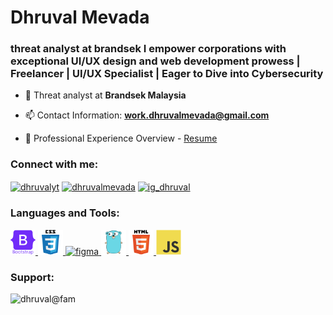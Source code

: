 <h1>Dhruval Mevada</h1>
<h3>threat analyst at brandsek I empower corporations with exceptional UI/UX design and web development prowess | Freelancer | UI/UX Specialist | Eager to Dive into Cybersecurity </h3>

- 🔭 Threat analyst at **Brandsek Malaysia**

- 📫 Contact Information: **work.dhruvalmevada@gmail.com**

- 📄 Professional Experience Overview - [Resume](https://drive.google.com/file/d/1livfhcsL5sCKmQMAqt0sQregUDv1Oghv/view?usp=sharing)

<h3 align="left">Connect with me:</h3>
<p align="left">
<a href="https://twitter.com/dhruvalyt" target="blank"><img align="center" src="https://raw.githubusercontent.com/rahuldkjain/github-profile-readme-generator/master/src/images/icons/Social/twitter.svg" alt="dhruvalyt" height="30" width="40" /></a>
<a href="https://linkedin.com/in/dhruvalmevada" target="blank"><img align="center" src="https://raw.githubusercontent.com/rahuldkjain/github-profile-readme-generator/master/src/images/icons/Social/linked-in-alt.svg" alt="dhruvalmevada" height="30" width="40" /></a>
<a href="https://instagram.com/ig_dhruval" target="blank"><img align="center" src="https://raw.githubusercontent.com/rahuldkjain/github-profile-readme-generator/master/src/images/icons/Social/instagram.svg" alt="ig_dhruval" height="30" width="40" /></a>
</p>

<h3 align="left">Languages and Tools:</h3>
<p align="left"> <a href="https://getbootstrap.com" target="_blank" rel="noreferrer"> <img src="https://raw.githubusercontent.com/devicons/devicon/master/icons/bootstrap/bootstrap-plain-wordmark.svg" alt="bootstrap" width="40" height="40"/> </a> <a href="https://www.w3schools.com/css/" target="_blank" rel="noreferrer"> <img src="https://raw.githubusercontent.com/devicons/devicon/master/icons/css3/css3-original-wordmark.svg" alt="css3" width="40" height="40"/> </a> <a href="https://www.figma.com/" target="_blank" rel="noreferrer"> <img src="https://www.vectorlogo.zone/logos/figma/figma-icon.svg" alt="figma" width="40" height="40"/> </a> <a href="https://golang.org" target="_blank" rel="noreferrer"> <img src="https://raw.githubusercontent.com/devicons/devicon/master/icons/go/go-original.svg" alt="go" width="40" height="40"/> </a> <a href="https://www.w3.org/html/" target="_blank" rel="noreferrer"> <img src="https://raw.githubusercontent.com/devicons/devicon/master/icons/html5/html5-original-wordmark.svg" alt="html5" width="40" height="40"/> </a> <a href="https://developer.mozilla.org/en-US/docs/Web/JavaScript" target="_blank" rel="noreferrer"> <img src="https://raw.githubusercontent.com/devicons/devicon/master/icons/javascript/javascript-original.svg" alt="javascript" width="40" height="40"/> </a> </p>

<h3 align="left">Support:</h3>
<p><a href="https://www.buymeacoffee.com/dhruval@fam"> <img align="left" src="https://cdn.buymeacoffee.com/buttons/v2/default-yellow.png" height="50" width="210" alt="dhruval@fam" /></a></p><br><br>
